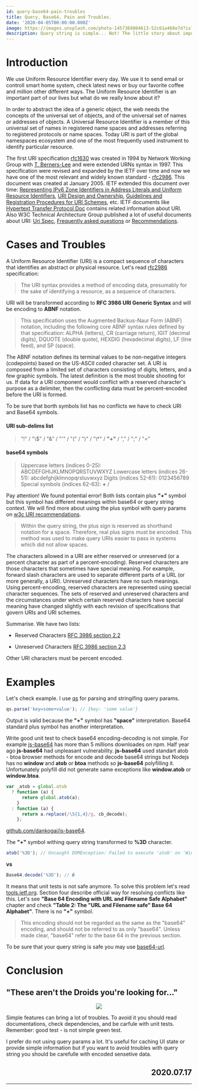 ```yaml
---
id: query-base64-pain-troubles
title: Query, Base64, Pain and Troubles.
date: '2020-04-05T00:00:00.000Z'
image: https://images.unsplash.com/photo-1457369804613-52c61a468e7d?ixlib=rb-1.2.1&ixid=eyJhcHBfaWQiOjEyMDd9&auto=format&fit=crop&w=1350&q=80
description: Query string is simple... Not! The little story about important URI features.
---
```


# Introduction

We use Uniform Resource Identifier every day. We use it to send email or controll smart home system, check latest news or buy our favorite coffee and million other different ways. The Uniform Resource Identifier is an important part of our lives but what do we really know about it?

In order to abstract the idea of a generic object, the web needs the concepts of the universal set of objects, and of the universal set of names or addresses of objects. A Universal Resource Identifier is a member of this universal set of names in registered name spaces and addresses referring to registered protocols or name spaces. Today URI is part of the global namespaces ecosystem and one of the most frequently used instrument to identify particular resource.

The first URI specification [rfc1630](https://tools.ietf.org/html/rfc1630) was created in 1994 by Network Working Group with [T. Berners-Lee](https://en.wikipedia.org/wiki/Tim_Berners-Lee) and were extended URNs syntax in 1997. This specification were revised and expanded by the IETF over time and now we have one of the most relevant and widely known standard - [rfc2986](https://tools.ietf.org/html/rfc3986). This document was created at January 2005. IETF extended this document over time: [Representing IPv6 Zone Identifiers in Address Literals and Uniform Resource Identifiers](https://tools.ietf.org/html/rfc6874), [URI Design and Ownership](https://tools.ietf.org/html/rfc7320), [Guidelines and Registration Procedures for URI Schemes](https://tools.ietf.org/html/rfc7595), etc. IETF documents like [Hypertext Transfer Protocol Doc](https://tools.ietf.org/html/rfc2616) contains related information about URI. Also W3C Technical Architecture Group published a lot of useful documents about URI: [Uri Spec](https://www.w3.org/Addressing/URL/uri-spec.html), [Frequently asked questions](https://www.w3.org/People/Berners-Lee/FAQ.html) or [Recommendations](https://www.w3.org/Addressing/URL/4_URI_Recommentations.html).

# Cases and Troubles

A Uniform Resource Identifier (URI) is a compact sequence of characters that identifies an abstract or physical resource. Let's read [rfc2986](https://tools.ietf.org/html/rfc3986) specification:

> The URI syntax provides a method of encoding data, presumably for the sake of identifying a resource, as a sequence of characters.

URI will be transformed according to **RFC 3986 URI Generic Syntax** and will be encoding to **ABNF** notation.

> This specification uses the Augmented Backus-Naur Form (ABNF) notation, including the following core ABNF syntax rules defined by that specification: ALPHA (letters), CR (carriage return), IGIT (decimal digits), DQUOTE (double quote), HEXDIG (hexadecimal digits), LF (line feed), and SP (space).

The ABNF notation defines its terminal values to be non-negative integers (codepoints) based on the US-ASCII coded character set. A URI is composed from a limited set of characters consisting of digits, letters, and a few graphic symbols. The latest definition is the most trouble shooting for us. If data for a URI component would conflict with a reserved character's purpose as a delimiter, then the conflicting data must be percent-encoded before the URI is formed.

To be sure that borth symbols list has no conflicts we have to check URI and Base64 symbols.

#### URI sub-delims list

> \"!\" / \"\\\$\" / \"&\" / \"'\" / \"(\" / \")\" / \"\\\*\" / **"+"** / \",\" / \";\" / \"=\"

#### base64 symbols

> Uppercase letters (indices 0-25): ABCDEFGHIJKLMNOPQRSTUVWXYZ Lowercase letters (indices 26-51): abcdefghijklmnopqrstuvwxyz Digits (indices 52-61): 0123456789 Special symbols (indices 62-63): **+** /

Pay attention! We found potential error! Both lists contain plus **\"+\"** symbol but this symbol has different meanings within base64 or query string context. We will find more about using the plus symbol with query params on [w3c URI recommendations](https://www.w3.org/Addressing/URL/4_URI_Recommentations.html).

> Within the query string, the plus sign is reserved as shorthand notation for a space. Therefore, real plus signs must be encoded. This method was used to make query URIs easier to pass in systems which did not allow spaces.

The characters allowed in a URI are either reserved or unreserved (or a percent character as part of a percent-encoding). Reserved characters are those characters that sometimes have special meaning. For example, forward slash characters are used to separate different parts of a URL (or more generally, a URI). Unreserved characters have no such meanings. Using percent-encoding, reserved characters are represented using special character sequences. The sets of reserved and unreserved characters and the circumstances under which certain reserved characters have special meaning have changed slightly with each revision of specifications that govern URIs and URI schemes.

Summarise. We have two lists:

- Reserved Characters [RFC 3986 section 2.2](https://tools.ietf.org/html/rfc3986#section-2.2)

- Unreserved Characters [RFC 3986 section 2.3](https://tools.ietf.org/html/rfc3986#section-2.3)

Other URI characters must be percent encoded.

# Examples

Let's check example. I use [qs](https://www.npmjs.com/package/qs) for parsing and stringifing query params.

```javascript
qs.parse('key=some+value'); // {key: 'some value'}
```

Output is valid because the **"+"** symbol has **"space"** interpretation. Base64 standard plus symbol has another interpretation.

Write good unit test to check base64 encoding-decoding is not simple. For example [js-base64](https://www.npmjs.com/package/js-base64) has more than 5 millions downloades on npm. Half year ago **js-base64** had unpleasant vulnerability. **js-base64** used standart atob - btoa browser methods for encode and decode base64 strings but Nodejs has no **window** and **atob** or **btoa** methods so **js-base64** polyfilling it. Unfortunately polyfill did not generate same exceptions like **window.atob** or **window.btoa**.

```javascript
var _atob = global.atob
  ? function (a) {
      return global.atob(a);
    }
  : function (a) {
      return a.replace(/\S{1,4}/g, cb_decode);
    };
```

[github.com/dankogai/js-base64](https://github.com/dankogai/js-base64/blob/e8a9a09edaf79fddee3623d97421151dcbd384c9/base64.js#L142).

The **\"+\"** symbol withing query string transformed to **%3D** character.

```javascript
atob('%3D'); // Uncaught DOMException: Failed to execute 'atob' on 'Window': The string to be decoded is not correctly encoded.
```

**vs**

```javascript
Base64.decode('%3D'); // �
```

It means that unit tests is not safe anymore. To solve this problem let's read [tools.ietf.org](https://tools.ietf.org/html/rfc3548#page-6). Section four describe official way for resolving conflicts like this. Let's see **"Base 64 Encoding with URL and Filename Safe Alphabet"** chapter and check **"Table 2: The "URL and Filename safe" Base 64 Alphabet"**. There is no **"+"** symbol.

> This encoding should not be regarded as the same as the \"base64\" encoding, and should not be referred to as only \"base64\". Unless made clear, \"base64\" refer to the base 64 in the previous section.

To be sure that your query string is safe you may use [base64-url](https://www.npmjs.com/package/base64-url).

# Conclusion

## "These aren't the Droids you're looking for..."

<div align='center'>
  <img src='https://miro.medium.com/max/1400/1*rsNFPltOQ-qDGqnl9jB_ug.png' />
</div>

Simple features can bring a lot of troubles. To avoid it you should read documentations, check dependencies, and be carfule with unit tests. Remember: good test - is not simple green test.

I prefer do not using query params a lot. It's useful for caching UI state or provide simple information but if you want to avoid troubles with query string you should be carefulle with encoded sensetive data.

<h2 align='right'>
    2020.07.17
</h2>

---
